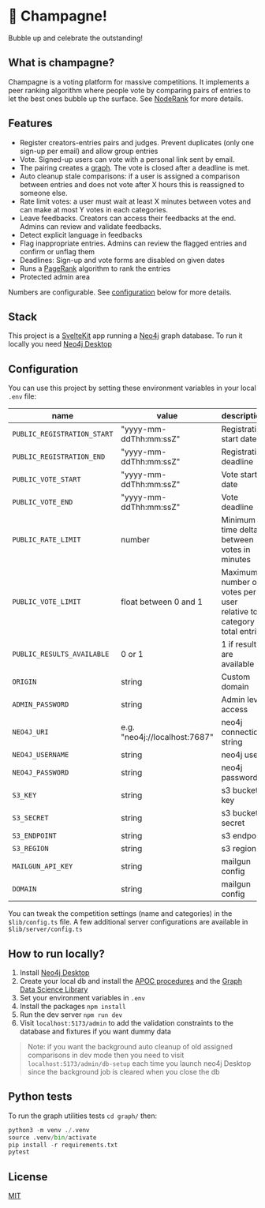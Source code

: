# 🍾  Champagne!

Bubble up and celebrate the outstanding!

## What is champagne?

Champagne is a voting platform for massive competitions. It implements a peer ranking algorithm where people vote by comparing pairs of entries to let the best ones bubble up the surface. See [NodeRank](https://github.com/fcrozatier/NodeRank) for more details.

## Features

- Register creators-entries pairs and judges. Prevent duplicates (only one sign-up per email) and allow group entries
- Vote. Signed-up users can vote with a personal link sent by email.
- The pairing creates a [graph](https://github.com/fcrozatier/NodeRank#principles). The vote is closed after a deadline is met.
- Auto cleanup stale comparisons: if a user is assigned a comparison between entries and does not vote after X hours this is reassigned to someone else.
- Rate limit votes: a user must wait at least X minutes between votes and can make at most Y votes in each categories.
- Leave feedbacks. Creators can access their feedbacks at the end. Admins can review and validate feedbacks.
- Detect explicit language in feedbacks
- Flag inappropriate entries. Admins can review the flagged entries and confirm or unflag them
- Deadlines: Sign-up and vote forms are disabled on given dates
- Runs a [PageRank](https://en.wikipedia.org/wiki/PageRank) algorithm to rank the entries
- Protected admin area

Numbers are configurable. See [configuration](#configuration) below for more details.

## Stack

This project is a [SvelteKit](https://kit.svelte.dev/) app running a [Neo4j](https://neo4j.com/) graph database. To run it locally you need [Neo4j Desktop](https://neo4j.com/developer/neo4j-desktop/?ref=product)

## Configuration

You can use this project by setting these environment variables in your local `.env` file:

| name                        | value                         | description                                                           |
| --------------------------- | ----------------------------- | --------------------------------------------------------------------- |
| `PUBLIC_REGISTRATION_START` | "yyyy-mm-ddThh:mm:ssZ"        | Registration start date                                               |
| `PUBLIC_REGISTRATION_END`   | "yyyy-mm-ddThh:mm:ssZ"        | Registration deadline                                                 |
| `PUBLIC_VOTE_START`         | "yyyy-mm-ddThh:mm:ssZ"        | Vote start date                                                       |
| `PUBLIC_VOTE_END`           | "yyyy-mm-ddThh:mm:ssZ"        | Vote deadline                                                         |
| `PUBLIC_RATE_LIMIT`         | number                        | Minimum time delta between votes in minutes                           |
| `PUBLIC_VOTE_LIMIT`         | float between 0 and 1         | Maximum number of votes per user relative to a category total entries |
| `PUBLIC_RESULTS_AVAILABLE`  | 0 or 1                        | 1 if results are available                                            |
| `ORIGIN`                    | string                        | Custom domain                                                         |
| `ADMIN_PASSWORD`            | string                        | Admin level access                                                    |
| `NEO4J_URI`                 | e.g. "neo4j://localhost:7687" | neo4j connection string                                               |
| `NEO4J_USERNAME`            | string                        | neo4j user                                                            |
| `NEO4J_PASSWORD`            | string                        | neo4j password                                                        |
| `S3_KEY`                    | string                        | s3 bucket key                                                         |
| `S3_SECRET`                 | string                        | s3 bucket secret                                                      |
| `S3_ENDPOINT`               | string                        | s3 endpoint                                                           |
| `S3_REGION`                 | string                        | s3 region                                                             |
| `MAILGUN_API_KEY`           | string                        | mailgun config                                                        |
| `DOMAIN`                    | string                        | mailgun config                                                        |

You can tweak the competition settings (name and categories) in the `$lib/config.ts` file. A few additional server configurations are available in `$lib/server/config.ts`

## How to run locally?

1. Install [Neo4j Desktop](https://neo4j.com/developer/neo4j-desktop/?ref=product)
1. Create your local db and install the [APOC procedures](https://neo4j.com/docs/apoc/5/installation/#apoc) and the [Graph Data Science Library](https://neo4j.com/docs/graph-data-science/current/installation/neo4j-desktop/)
1. Set your environment variables in `.env`
1. Install the packages `npm install`
1. Run the dev server `npm run dev`
1. Visit `localhost:5173/admin` to add the validation constraints to the database and fixtures if you want dummy data

> Note: if you want the background auto cleanup of old assigned comparisons in dev mode then you need to visit `localhost:5173/admin/db-setup` each time you launch neo4j Desktop since the background job is cleared when you close the db


## Python tests

To run the graph utilities tests `cd graph/` then:

```py
python3 -m venv ./.venv
source .venv/bin/activate
pip install -r requirements.txt
pytest
```

## License

[MIT](/LICENSE)
